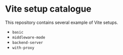 # Vite setup catalogue

This repository contains several example of Vite setups.

- `basic`
- `middleware-mode`
- `backend-server`
- `with-proxy`
